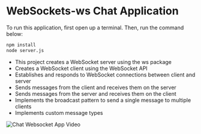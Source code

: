 # WebSockets-ws Chat Application

To run this application, first open up a terminal. Then, run the command below:

```sh
npm install
node server.js
```


- This project creates a WebSocket server using the ws package
- Creates a WebSocket client using the WebSocket API
- Establishes and responds to WebSocket connections between client and server
- Sends messages from the client and receives them on the server
- Sends messages from the server and receives them on the client
- Implements the broadcast pattern to send a single message to multiple clients
- Implements custom message types

![Chat Websocket App Video](http://www.youtube.com/watch?v=jPuiwJJnafU)
